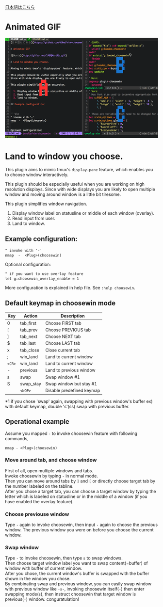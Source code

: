 [日本語はこちら](https://github.com/t9md/vim-choosewin/blob/master/README-JP.md)

# Animated GIF

![gif](https://raw.githubusercontent.com/t9md/t9md/1675510eaa1b789aeffbc49c1ae3b1e8e7dceabe/img/vim-choosewin.gif)

# Land to window you choose.

This plugin aims to mimic tmux's `display-pane` feature, which enables you to choose window interactively.

This plugin should be especially useful when you are working on high resolution displays.
Since with wide displays you are likely to open multiple window and moving around window is a little bit tiresome.

This plugin simplifies window navigation.

  1. Display window label on statusline or middle of each window (overlay).
  2. Read input from user.
  3. Land to window.

## Example configuration:


```Vim
" invoke with '-'
nmap  -  <Plug>(choosewin)
```

Optional configuration:

```vim
" if you want to use overlay feature
let g:choosewin_overlay_enable = 1
```

More configuration is explained in help file. See `:help choosewin`.

## Default keymap in choosewin mode

| Key    | Action    | Description                   |
| ------ | --------- | ----------------------------- |
| 0      | tab_first | Choose FIRST    tab           |
| [      | tab_prev  | Choose PREVIOUS tab           |
| ]      | tab_next  | Choose NEXT     tab           |
| $      | tab_last  | Choose LAST     tab           |
| x      | tab_close | Close current tab             |
| ;      | win_land  | Land to current window        |
| `<CR>` | win_land  | Land to current window        |
| -      | previous  | Land to previous window       |
| s      | swap      | Swap window                #1 |
| S      | swap_stay | Swap window but stay       #1 |
|        | `<NOP>`   | Disable predefined keymap     |
*1 if you chose 'swap' again, swapping with previous window's buffer
ex) with default keymap, double 's'(ss) swap with previous buffer.

## Operational example

Assume you mapped `-` to invoke choosewin feature with following commands,

```Vim
nmap - <Plug>(choosewin)
```

### Move around tab, and choose window

First of all, open multiple windows and tabs.  
Invoke choosewin by typing `-` in normal mode.  
Then you can move around tabs by `]` and `[` or directly choose target tab by the number labeled on the tabline.  
After you chose a target tab, you can choose a target window by typing the letter which is labeled on statusline or in the middle of a window (if you have enabled the overlay feature).  

### Choose previouse window

Type `-` again to invoke choosewin, then input `-` again to choose the previous window. The previous window you were on before you choose the current window.  

### Swap window

Type `-` to invoke choosewin, then type `s` to swap windows.  
Then choose target window label you want to swap content(=buffer) of window with buffer of current window.  
After you chose, the current window's buffer is swapped with the buffer shown in the window you chose.  
By combinating swap and previous window, you can easily swap window with previous window like `-s-`, invoking choosewin itself(`-`) then enter swapping mode(`s`), then instruct choosewin that target window is previous(`-`) window. conguratulation!  
